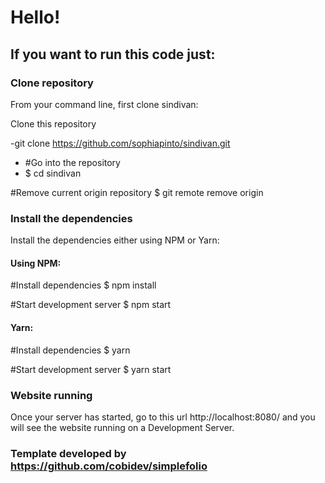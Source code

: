 # Hello!

## If you want to run this code just:

### Clone repository

From your command line, first clone sindivan:

Clone this repository

-git clone https://github.com/sophiapinto/sindivan.git
- #Go into the repository
- $ cd sindivan

#Remove current origin repository
$ git remote remove origin


### Install the dependencies

Install the dependencies either using NPM or Yarn:

#### Using NPM:

#Install dependencies
$ npm install

#Start development server
$ npm start


#### Yarn:

#Install dependencies
$ yarn

#Start development server
$ yarn start

### Website running

Once your server has started, go to this url http://localhost:8080/ and you will see the website running on a Development Server.



### Template developed by https://github.com/cobidev/simplefolio
